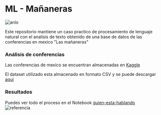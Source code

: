 # ML - Mañaneras
![anlo](https://cdn.forbes.com.mx/2019/02/amlo-matutina-26-02.jpg)

Este repositorio mantiene un caso practico de procesamiento de lenguaje natural con el analisis de texto obtenido de una base de datos de las conferencias en mexico "Las mañaneras"

### Análisis de conferencias

Las conferencias de mexico se encuentran almacenadas en [Kaggle](https://www.kaggle.com/datasets/ioexception/mananeras)

El dataset utilizado esta almacenado en formato CSV y se puede descargar [aqui](https://www.kaggle.com/code/ioexception/extraer-di-logos-de-amlo-y-l-pez-gatell/data)

### Resultados

Puedes ver todo el proceso en el Notebook [quien-esta-hablando](https://github.com/GilbertoNavaMarcos/machine-learningv1/blob/main/quien-esta-hablando.ipynb)
![referencia](https://raw.githubusercontent.com/GilbertoNavaMarcos/machine-learningv1/main/data/ref.png)